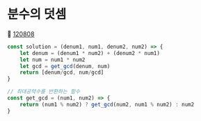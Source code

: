 # 분수의 덧셈
🔗 <a href="https://school.programmers.co.kr/learn/courses/30/lessons/120808">120808</a>

```javascript
const solution = (denum1, num1, denum2, num2) => {
    let denum = (denum1 * num2) + (denum2 * num1)
    let num = num1 * num2
    let gcd = get_gcd(denum, num)
    return [denum/gcd, num/gcd]
}

// 최대공약수를 반환하는 함수
const get_gcd = (num1, num2) => {
    return (num1 % num2) ? get_gcd(num2, num1 % num2) : num2
}
```
